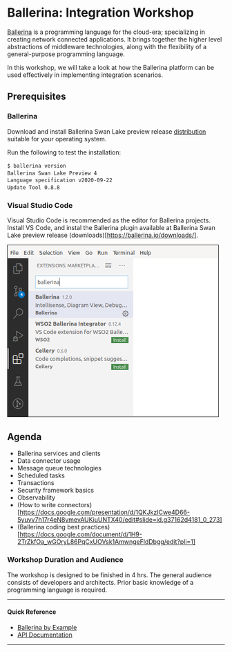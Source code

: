 # Ballerina: Integration Workshop

[Ballerina](http://ballerina.io) is a programming language for the cloud-era; specializing in creating network connected applications. It brings together the higher level abstractions of middleware technologies, along with the flexibility of a general-purpose programming language. 

In this workshop, we will take a look at how the Ballerina platform can be used effectively in implementing integration scenarios. 

## Prerequisites

### Ballerina
Download and install Ballerina Swan Lake preview release [distribution](https://ballerina.io/downloads/) suitable for your operating system. 

Run the following to test the installation:

```bash
$ ballerina version
Ballerina Swan Lake Preview 4
Language specification v2020-09-22
Update Tool 0.8.8
```

### Visual Studio Code
Visual Studio Code is recommended as the editor for Ballerina projects. Install VS Code, and instal the Ballerina plugin available at Ballerina Swan Lake preview release (downloads)[https://ballerina.io/downloads/]. 

![VS Code Ballerina](images/vs-code-ballerina.png)

## Agenda
- Ballerina services and clients
- Data connector usage
- Message queue technologies
- Scheduled tasks
- Transactions
- Security framework basics
- Observability
- (How to write connectors)[https://docs.google.com/presentation/d/1QKJkzICwe4D66-5yuvv7h17r4eN8vmevAUKiuUNTX40/edit#slide=id.g37162d4181_0_273]
- (Ballerina coding best practices)[https://docs.google.com/document/d/1H9-2TrZkfOa_wGOryL86PqCxUOVsk1AmwngeFldDbgg/edit?pli=1]

### Workshop Duration and Audience
The workshop is designed to be finished in 4 hrs. The general audience consists of developers and architects. Prior basic knowledge of a programming language is required. 

---

#### Quick Reference
 - [Ballerina by Example](https://ballerina.io/swan-lake/learn/by-example/)
 - [API Documentation](https://ballerina.io/swan-lake/learn/api-docs/ballerina/)
---